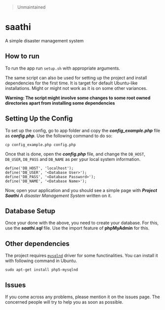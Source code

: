 > Unmaintained

# saathi
A simple disaster management system

## How to run
To run the app  run `setup.sh` with appropriate arguments.

The same script can also be used for setting up the project and install dependencies for the first time. It is target for default Ubuntu-like installations. Might or might not work as it is on some other variances.

**Warning: The script might involve some changes to some root owned directories apart from installing some dependencies**

## Setting Up the Config
To set up the config, go to app folder and copy the _**config_example.php**_ file as _**config.php**_. Use the following command to do so:


	cp config_example.php config.php


Once that is done, open the _**config.php**_ file, and change the `DB_HOST`, `DB_USER`, `DB_PASS` and `DB_NAME` as per ypur local system information.

	define('DB_HOST', 'localhost');
	define('DB_USER', '<Database User>');
	define('DB_PASS', '<Database Password>');
	define('DB_NAME', '<Database Name>');

Now, open your application and you should see a simple page with _**Project Saathi** A disaster Management System_ written on it.

## Database Setup
Once your done with the above, you need to create your database. For this, use the _**saathi.sql**_ file. Use the import feature of **phpMyAdmin** for this.

## Other dependencies
The project requires [`mysqlnd`](http://php.net/manual/en/book.mysqlnd.php) driver for some functinalities. You can install it with following command in Ubuntu.

    sudo apt-get install php5-mysqlnd

## Issues
If you come across any problems, please mention it on the issues page. The concerned people will try to help you as soon as possible.
